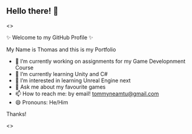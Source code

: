 ## Hello there! 👋

<>

✨ Welcome to my GitHub Profile ✨

My Name is Thomas and this is my Portfolio

- 🔭 I’m currently working on assignments for my Game Developnment Course
- 🌱 I’m currently learning Unity and C#
- 🤔 I’m interested in learning Unreal Engine next 
- 💬 Ask me about my favourite games
- 📫 How to reach me: by email! tommyneamtu@gmail.com
- 😄 Pronouns: He/Him

Thanks!
  
<>
